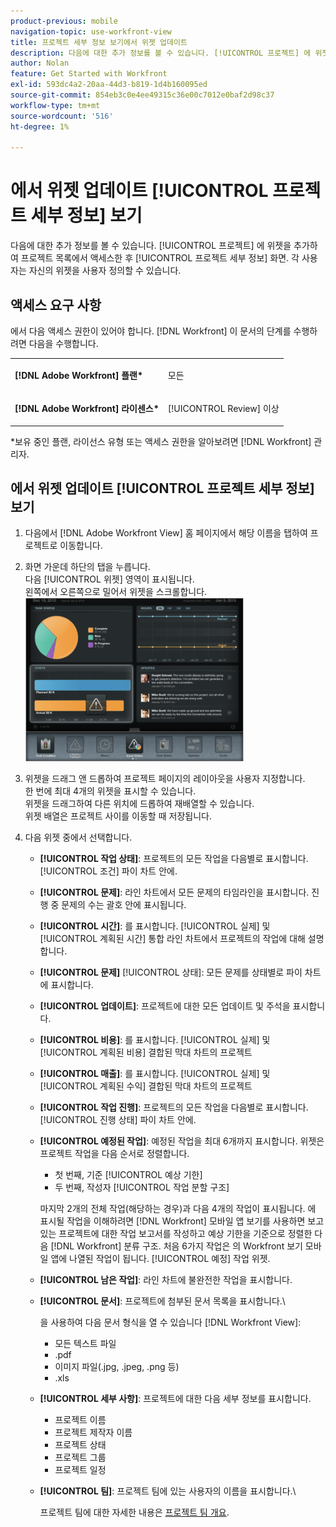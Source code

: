 ```yaml
---
product-previous: mobile
navigation-topic: use-workfront-view
title: 프로젝트 세부 정보 보기에서 위젯 업데이트
description: 다음에 대한 추가 정보를 볼 수 있습니다. [!UICONTROL 프로젝트] 에 위젯을 추가하여 프로젝트 목록에서 액세스한 후 [!UICONTROL 프로젝트 세부 정보] 화면. 각 사용자는 자신의 위젯을 사용자 정의할 수 있습니다.
author: Nolan
feature: Get Started with Workfront
exl-id: 593dc4a2-20aa-44d3-b819-1d4b160095ed
source-git-commit: 854eb3c0e4ee49315c36e00c7012e0baf2d98c37
workflow-type: tm+mt
source-wordcount: '516'
ht-degree: 1%

---
```


# 에서 위젯 업데이트 [!UICONTROL 프로젝트 세부 정보] 보기

다음에 대한 추가 정보를 볼 수 있습니다. [!UICONTROL 프로젝트] 에 위젯을 추가하여 프로젝트 목록에서 액세스한 후 [!UICONTROL 프로젝트 세부 정보] 화면. 각 사용자는 자신의 위젯을 사용자 정의할 수 있습니다.

## 액세스 요구 사항

에서 다음 액세스 권한이 있어야 합니다. [!DNL Workfront] 이 문서의 단계를 수행하려면 다음을 수행합니다.

<table style="table-layout:auto"> 
 <col> 
 </col> 
 <col> 
 </col> 
 <tbody> 
  <tr> 
   <td role="rowheader"><strong>[!DNL Adobe Workfront] 플랜*</strong></td> 
   <td> <p>모든</p> </td> 
  </tr> 
  <tr> 
   <td role="rowheader"><strong>[!DNL Adobe Workfront] 라이센스*</strong></td> 
   <td> <p>[!UICONTROL Review] 이상</p> </td> 
  </tr> 
 </tbody> 
</table>

&#42;보유 중인 플랜, 라이선스 유형 또는 액세스 권한을 알아보려면 [!DNL Workfront] 관리자.

## 에서 위젯 업데이트 [!UICONTROL 프로젝트 세부 정보] 보기

1. 다음에서 [!DNL Adobe Workfront View] 홈 페이지에서 해당 이름을 탭하여 프로젝트로 이동합니다.
1. 화면 가운데 하단의 탭을 누릅니다.\
   다음 [!UICONTROL 위젯] 영역이 표시됩니다.\
   왼쪽에서 오른쪽으로 밀어서 위젯을 스크롤합니다.\
   ![](assets/screen-shot-2013-009-11-at-8.25.01-am-350x262.png)

1. 위젯을 드래그 앤 드롭하여 프로젝트 페이지의 레이아웃을 사용자 지정합니다.\
   한 번에 최대 4개의 위젯을 표시할 수 있습니다.\
   위젯을 드래그하여 다른 위치에 드롭하여 재배열할 수 있습니다.\
   위젯 배열은 프로젝트 사이를 이동할 때 저장됩니다.

1. 다음 위젯 중에서 선택합니다.

   * **[!UICONTROL 작업 상태]**: 프로젝트의 모든 작업을 다음별로 표시합니다. [!UICONTROL 조건] 파이 차트 안에.
   * **[!UICONTROL 문제]**: 라인 차트에서 모든 문제의 타임라인을 표시합니다. 진행 중 문제의 수는 괄호 안에 표시됩니다.
   * **[!UICONTROL 시간]**: 를 표시합니다. [!UICONTROL 실제] 및 [!UICONTROL 계획된 시간] 통합 라인 차트에서 프로젝트의 작업에 대해 설명합니다.
   * **[!UICONTROL 문제]** [!UICONTROL 상태]: 모든 문제를 상태별로 파이 차트에 표시합니다.
   * **[!UICONTROL 업데이트]**: 프로젝트에 대한 모든 업데이트 및 주석을 표시합니다.
   * **[!UICONTROL 비용]**: 를 표시합니다. [!UICONTROL 실제] 및 [!UICONTROL 계획된 비용] 결합된 막대 차트의 프로젝트
   * **[!UICONTROL 매출]**: 를 표시합니다. [!UICONTROL 실제] 및 [!UICONTROL 계획된 수익] 결합된 막대 차트의 프로젝트
   * **[!UICONTROL 작업 진행]**: 프로젝트의 모든 작업을 다음별로 표시합니다. [!UICONTROL 진행 상태] 파이 차트 안에.
   * **[!UICONTROL 예정된 작업]**: 예정된 작업을 최대 6개까지 표시합니다. 위젯은 프로젝트 작업을 다음 순서로 정렬합니다.

      * 첫 번째, 기준 [!UICONTROL 예상 기한]
      * 두 번째, 작성자 [!UICONTROL 작업 분할 구조]

      마지막 2개의 전체 작업(해당하는 경우)과 다음 4개의 작업이 표시됩니다. 에 표시될 작업을 이해하려면 [!DNL Workfront] 모바일 앱 보기를 사용하면 보고 있는 프로젝트에 대한 작업 보고서를 작성하고 예상 기한을 기준으로 정렬한 다음 [!DNL Workfront] 분류 구조. 처음 6가지 작업은 의 Workfront 보기 모바일 앱에 나열된 작업이 됩니다. [!UICONTROL 예정] 작업 위젯.

   * **[!UICONTROL 남은 작업]**: 라인 차트에 불완전한 작업을 표시합니다.
   * **[!UICONTROL 문서]**: 프로젝트에 첨부된 문서 목록을 표시합니다.\

      을 사용하여 다음 문서 형식을 열 수 있습니다 [!DNL Workfront View]:

      * 모든 텍스트 파일
      * .pdf
      * 이미지 파일(.jpg, .jpeg, .png 등)
      * .xls
   * **[!UICONTROL 세부 사항]**: 프로젝트에 대한 다음 세부 정보를 표시합니다.

      * 프로젝트 이름
      * 프로젝트 제작자 이름
      * 프로젝트 상태
      * 프로젝트 그룹
      * 프로젝트 일정
   * **[!UICONTROL 팀]**: 프로젝트 팀에 있는 사용자의 이름을 표시합니다.\

      프로젝트 팀에 대한 자세한 내용은 [프로젝트 팀 개요](../../../manage-work/projects/planning-a-project/project-team-overview.md).
